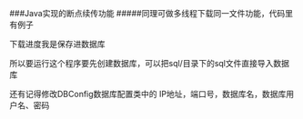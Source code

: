 ###Java实现的断点续传功能
#####同理可做多线程下载同一文件功能，代码里有例子

下载进度我是保存进数据库

所以要运行这个程序要先创建数据库，可以把sql/目录下的sql文件直接导入数据库

还有记得修改DBConfig数据库配置类中的
IP地址，端口号，数据库名，数据库用户名、密码